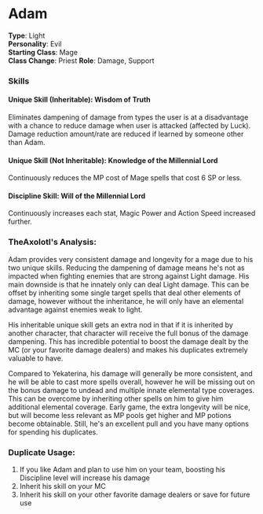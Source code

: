 # Adam

**Type**: Light  
**Personality**: Evil  
**Starting Class**: Mage  
**Class Change**: Priest
**Role**: Damage, Support

### Skills

#### Unique Skill (Inheritable): Wisdom of Truth

Eliminates dampening of damage from types the user is at a disadvantage with a chance to reduce damage when user is attacked (affected by Luck). Damage reduction amount/rate are reduced if learned by someone other than Adam.

#### Unique Skill (Not Inheritable): Knowledge of the Millennial Lord

Continuously reduces the MP cost of Mage spells that cost 6 SP or less.

#### Discipline Skill: Will of the Millennial Lord

Continuously increases each stat, Magic Power and Action Speed increased further.

### TheAxolotl's Analysis:

Adam provides very consistent damage and longevity for a mage due to his two unique skills. Reducing the dampening of damage means he's not as impacted when fighting enemies that are strong against Light damage. His main downside is that he innately only can deal Light damage. This can be offset by inheriting some single target spells that deal other elements of damage, however without the inheritance, he will only have an elemental advantage against enemies weak to light.

His inheritable unique skill gets an extra nod in that if it is inherited by another character, that character will receive the full bonus of the damage dampening. This has incredible potential to boost the damage dealt by the MC (or your favorite damage dealers) and makes his duplicates extremely valuable to have.

Compared to Yekaterina, his damage will generally be more consistent, and he will be able to cast more spells overall, however he will be missing out on the bonus damage to undead and multiple innate elemental type coverages. This can be overcome by inheriting other spells on him to give him additional elemental coverage. Early game, the extra longevity will be nice, but will become less relevant as MP pools get higher and MP potions become obtainable. Still, he's an excellent pull and you have many options for spending his duplicates.

### Duplicate Usage:

1. If you like Adam and plan to use him on your team, boosting his Discipline level will increase his damage
2. Inherit his skill on your MC
3. Inherit his skill on your other favorite damage dealers or save for future use